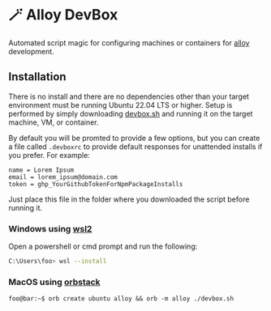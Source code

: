 # 🪄 Alloy DevBox
Automated script magic for configuring machines or containers
for [alloy](https://github.com/StullerInc/alloy) development.

## Installation

There is no install and there are no dependencies other than your target environment must be running Ubuntu 22.04 LTS
or higher. Setup is performed by simply downloading [devbox.sh](devbox.sh) and running it on the target machine, VM, or container.

By default you will be promted to provide a few options, but you can create a file called `.devboxrc` to provide default responses for unattended installs if you prefer. For example:

```env
name = Lorem Ipsum
email = lorem_ipsum@domain.com
token = ghp_YourGithubTokenForNpmPackageInstalls
```
Just place this file in the folder where you downloaded the script before running it.

### Windows using [wsl2](https://learn.microsoft.com/en-us/windows/wsl/install)

Open a powershell or cmd prompt and run the following:

```sh
C:\Users\foo> wsl --install
```

### MacOS using [orbstack](https://orbstack.dev)
```console
foo@bar:~$ orb create ubuntu alloy && orb -m alloy ./devbox.sh
```
